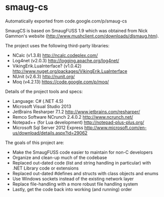 # smaug-cs
Automatically exported from code.google.com/p/smaug-cs

SmaugCS is based on SmaugFUSS 1.9 which was obtained from Nick Gammon's website (http://www.mushclient.com/downloads/dlsmaug.htm).

The project uses the following third-party libraries:
 * NCalc (v1.3.8) http://ncalc.codeplex.com/
 * Log4net (v2.0.3) http://logging.apache.org/log4net/
 * VikingErik.LuaInterface? (v1.0.42) http://www.nuget.org/packages/VikingErik.LuaInterface
 * NUnit (v2.6.3) http://nunit.org/
 * Moq (v4.2.13) https://code.google.com/p/moq/

Details of the project tools and specs:
 * Language: C# (.NET 4.5)
 * Microsoft Visual Studio 2013
 * JetBrains Resharper 7.1.2 http://www.jetbrains.com/resharper/
 * Remco Software NCrunch 2.4.0.2 http://www.ncrunch.net/
 * Notepad++ (for Lua development) http://notepad-plus-plus.org/
 * Microsoft Sql Server 2012 Express http://www.microsoft.com/en-us/download/details.aspx?id=29062

The goals of this project are:
 * Make the SmaugFUSS code easier to maintain for non-C developers
 * Organize and clean-up much of the codebase
 * Replaced out-dated code (list and string handling in particular) with .NET Library code or extensions
 * Replaced out-dated #defines and structs with class objects and enums
 * Use Windows sockets instead of the existing network layer
 * Replace file-handling with a more robust file handling system
 * Lastly, get the code back into working (and running) order
